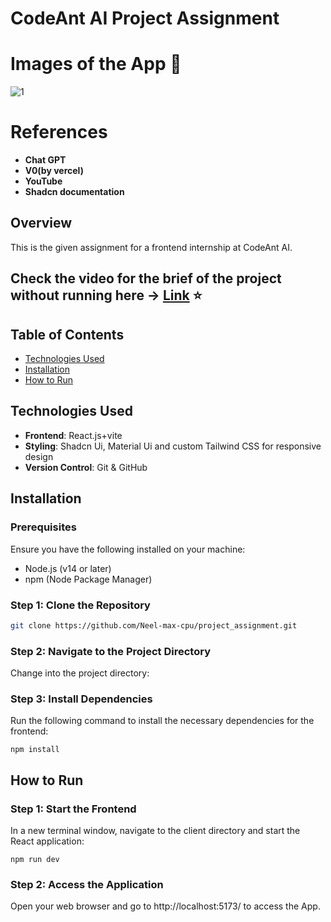 # CodeAnt AI Project Assignment

# Images of the App :memo:
![1](https://github.com/user-attachments/assets/690b306d-8b9b-42fb-96b8-6a9c6323969e)




# References
- **Chat GPT**
- **V0(by vercel)**
- **YouTube**
- **Shadcn documentation**

## Overview
This is the given assignment for a frontend internship at CodeAnt AI.

## Check the video for the brief of the project without running here  -> [Link](https://youtu.be/RxTaOd8njWU) ⭐

## Table of Contents
- [Technologies Used](#technologies-used)
- [Installation](#installation)
- [How to Run](#how-to-run)


## Technologies Used
- **Frontend**: React.js+vite
- **Styling**: Shadcn Ui, Material Ui and custom Tailwind CSS for responsive design
- **Version Control**: Git & GitHub

## Installation

### Prerequisites
Ensure you have the following installed on your machine:
- Node.js (v14 or later)
- npm (Node Package Manager)

### Step 1: Clone the Repository
```bash
git clone https://github.com/Neel-max-cpu/project_assignment.git
```

### Step 2: Navigate to the Project Directory
Change into the project directory:


### Step 3: Install Dependencies
Run the following command to install the necessary dependencies for the frontend:
```
npm install
```

## How to Run
### Step 1: Start the Frontend
In a new terminal window, navigate to the client directory and start the React application:
```
npm run dev
```

### Step 2: Access the Application
Open your web browser and go to http://localhost:5173/ to access the App.
